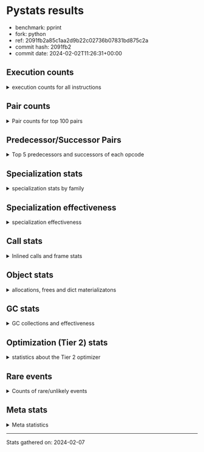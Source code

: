 
# Pystats results

- benchmark: pprint
- fork: python
- ref: 2091fb2a85c1aa2d9b22c02736b07831bd875c2a
- commit hash: 2091fb2
- commit date: 2024-02-02T11:26:31+00:00

## Execution counts

<details>
<summary> execution counts for all instructions </summary>

|Name | Count | Self | Cumulative | Miss ratio | 
|---|---:|---:|---:|---:|
| LOAD_FAST | 3,904,027,280 | 19.2% | 19.2% |  |
| STORE_FAST | 1,824,010,800 | 9.0% | 28.2% |  |
| LOAD_GLOBAL_BUILTIN | 1,680,009,460 | 8.3% | 36.4% |  |
| LOAD_CONST | 1,328,007,760 | 6.5% | 43.0% |  |
| POP_JUMP_IF_FALSE | 1,224,008,080 | 6.0% | 49.0% |  |
| TO_BOOL_BOOL | 1,056,004,800 | 5.2% | 54.2% |  |
| LOAD_FAST_LOAD_FAST | 1,008,008,880 | 5.0% | 59.1% |  |
| CALL_BUILTIN_FAST | 560,003,940 | 2.8% | 61.9% |  |
| RETURN_VALUE | 560,002,000 | 2.8% | 64.7% |  |
| POP_JUMP_IF_TRUE | 552,001,280 | 2.7% | 67.4% |  |
| RESUME_CHECK | 488,004,300 | 2.4% | 69.8% |  |
| CALL_BUILTIN_O | 448,002,040 | 2.2% | 72.0% |  |
| CALL_PY_EXACT_ARGS | 320,004,040 | 1.6% | 73.5% |  |
| LOAD_ATTR_METHOD_WITH_VALUES | 320,003,980 | 1.6% | 75.1% |  |
| LOAD_ATTR | 312,081,480 | 1.5% | 76.7% |  |
| BUILD_TUPLE | 288,000,880 | 1.4% | 78.1% |  |
| LOAD_GLOBAL_MODULE | 280,001,740 | 1.4% | 79.4% |  |
| POP_TOP | 272,002,320 | 1.3% | 80.8% |  |
| CONTAINS_OP | 256,002,320 | 1.3% | 82.0% |  |
| UNPACK_SEQUENCE_TUPLE | 240,000,660 | 1.2% | 83.2% |  |
| IS_OP | 216,000,880 | 1.1% | 84.3% |  |
| ENTER_EXECUTOR | 215,998,720 | 1.1% | 85.4% |  |
| PUSH_NULL | 208,001,760 | 1.0% | 86.4% |  |
| INTERPRETER_EXIT | 168,000,160 | 0.8% | 87.2% |  |
| CALL_TYPE_1 | 160,001,620 | 0.8% | 88.0% |  |
| LOAD_ATTR_INSTANCE_VALUE | 152,001,880 | 0.7% | 88.7% |  |
| FOR_ITER_LIST | 136,860,620 | 0.7% | 89.4% | 33.4% |
| LOAD_ATTR_METHOD_NO_DICT | 120,000,640 | 0.6% | 90.0% |  |
| EXTENDED_ARG | 120,000,160 | 0.6% | 90.6% |  |
| RETURN_CONST | 104,000,240 | 0.5% | 91.1% |  |
| CALL_METHOD_DESCRIPTOR_O | 104,000,180 | 0.5% | 91.6% |  |
| FOR_ITER_TUPLE | 96,863,760 | 0.5% | 92.1% | 47.2% |
| CALL | 96,027,540 | 0.5% | 92.6% |  |
| BINARY_OP | 96,025,120 | 0.5% | 93.0% |  |
| BINARY_OP_ADD_INT | 96,000,320 | 0.5% | 93.5% |  |
| DELETE_SUBSCR | 96,000,240 | 0.5% | 94.0% |  |
| GET_ITER | 96,000,160 | 0.5% | 94.5% |  |
| BUILD_LIST | 96,000,160 | 0.5% | 94.9% |  |
| STORE_SUBSCR_DICT | 96,000,140 | 0.5% | 95.4% |  |
| TO_BOOL_NONE | 96,000,080 | 0.5% | 95.9% |  |
| STORE_ATTR_SLOT | 95,999,960 | 0.5% | 96.3% |  |
| BINARY_SUBSCR_TUPLE_INT | 95,999,920 | 0.5% | 96.8% |  |
| COMPARE_OP_INT | 80,000,160 | 0.4% | 97.2% |  |
| TO_BOOL | 72,019,860 | 0.4% | 97.6% |  |
| CALL_LEN | 56,000,020 | 0.3% | 97.8% |  |
| COPY | 48,000,720 | 0.2% | 98.1% |  |
| FORMAT_SIMPLE | 48,000,640 | 0.2% | 98.3% |  |
| CONVERT_VALUE | 48,000,640 | 0.2% | 98.5% |  |
| JUMP_FORWARD | 48,000,240 | 0.2% | 98.8% |  |
| LOAD_ATTR_SLOT | 47,999,920 | 0.2% | 99.0% |  |
| STORE_FAST_STORE_FAST | 32,000,480 | 0.2% | 99.2% |  |
| NOP | 24,000,640 | 0.1% | 99.3% |  |
| CALL_METHOD_DESCRIPTOR_NOARGS | 24,000,560 | 0.1% | 99.4% |  |
| BUILD_STRING | 24,000,320 | 0.1% | 99.5% |  |
| UNPACK_SEQUENCE_TWO_TUPLE | 24,000,280 | 0.1% | 99.6% |  |
| TO_BOOL_LIST | 24,000,120 | 0.1% | 99.8% |  |
| CALL_KW | 24,000,000 | 0.1% | 99.9% |  |
| BINARY_OP_SUBTRACT_INT | 16,000,300 | 0.1% | 100.0% |  |
| LOAD_ATTR_METHOD_LAZY_DICT | 8,000,160 | 0.0% | 100.0% |  |
| LOAD_GLOBAL | 2,560 | 0.0% | 100.0% |  |
| JUMP_BACKWARD | 1,700 | 0.0% | 100.0% |  |
| UNPACK_SEQUENCE | 360 | 0.0% | 100.0% |  |
| RESUME | 340 | 0.0% | 100.0% |  |
| COMPARE_OP | 320 | 0.0% | 100.0% |  |
| LOAD_DEREF | 320 | 0.0% | 100.0% |  |
| LOAD_ATTR_MODULE | 240 | 0.0% | 100.0% |  |
| STORE_SUBSCR | 200 | 0.0% | 100.0% |  |
| BINARY_SUBSCR | 160 | 0.0% | 100.0% |  |
| CALL_FUNCTION_EX | 160 | 0.0% | 100.0% |  |
| COPY_FREE_VARS | 160 | 0.0% | 100.0% |  |
| FOR_ITER | 160 | 0.0% | 100.0% |  |
| BINARY_OP_SUBTRACT_FLOAT | 120 | 0.0% | 100.0% |  |
| POP_JUMP_IF_NONE | 80 | 0.0% | 100.0% |  |
| STORE_ATTR | 80 | 0.0% | 100.0% |  |
| CHECK_EXC_MATCH | 80 | 0.0% | 100.0% |  |
| POP_EXCEPT | 80 | 0.0% | 100.0% |  |
| PUSH_EXC_INFO | 80 | 0.0% | 100.0% |  |
| BUILD_MAP | 80 | 0.0% | 100.0% |  |
| JUMP_BACKWARD_NO_INTERRUPT | 80 | 0.0% | 100.0% |  |
| BINARY_OP_ADD_UNICODE | 60 | 0.0% | 100.0% |  |
| CALL_METHOD_DESCRIPTOR_FAST | 60 | 0.0% | 100.0% |  |
| LOAD_ATTR_NONDESCRIPTOR_WITH_VALUES | 60 | 0.0% | 100.0% |  |


</details>

## Pair counts

<details>
<summary> Pair counts for top 100 pairs </summary>

|Pair | Count | Self | Cumulative | 
|---|---:|---:|---:|
| LOAD_GLOBAL_BUILTIN LOAD_FAST | 1,040,006,800 | 5.1% | 5.1% |
| STORE_FAST LOAD_FAST | 928,005,520 | 4.6% | 9.7% |
| LOAD_FAST LOAD_GLOBAL_BUILTIN | 640,002,240 | 3.1% | 12.8% |
| POP_JUMP_IF_FALSE LOAD_GLOBAL_BUILTIN | 536,002,680 | 2.6% | 15.5% |
| TO_BOOL_BOOL POP_JUMP_IF_FALSE | 528,003,940 | 2.6% | 18.1% |
| STORE_FAST STORE_FAST | 464,001,440 | 2.3% | 20.3% |
| POP_JUMP_IF_FALSE LOAD_FAST | 448,003,200 | 2.2% | 22.5% |
| LOAD_FAST TO_BOOL_BOOL | 440,001,000 | 2.2% | 24.7% |
| TO_BOOL_BOOL POP_JUMP_IF_TRUE | 432,000,740 | 2.1% | 26.8% |
| CALL_BUILTIN_FAST TO_BOOL_BOOL | 424,001,680 | 2.1% | 28.9% |
| LOAD_GLOBAL_BUILTIN CALL_BUILTIN_FAST | 424,001,680 | 2.1% | 31.0% |
| LOAD_FAST CALL_BUILTIN_O | 424,001,520 | 2.1% | 33.1% |
| LOAD_FAST LOAD_CONST | 400,002,160 | 2.0% | 35.1% |
| CALL_PY_EXACT_ARGS RESUME_CHECK | 320,004,040 | 1.6% | 36.6% |
| LOAD_FAST LOAD_ATTR_METHOD_WITH_VALUES | 320,003,720 | 1.6% | 38.2% |
| LOAD_CONST LOAD_CONST | 304,002,480 | 1.5% | 39.7% |
| BUILD_TUPLE RETURN_VALUE | 288,000,880 | 1.4% | 41.1% |
| POP_TOP LOAD_FAST | 264,001,920 | 1.3% | 42.4% |
| LOAD_CONST STORE_FAST | 264,000,720 | 1.3% | 43.7% |
| CONTAINS_OP POP_JUMP_IF_FALSE | 256,002,320 | 1.3% | 45.0% |
| RETURN_VALUE RETURN_VALUE | 240,000,800 | 1.2% | 46.2% |
| RETURN_VALUE UNPACK_SEQUENCE_TUPLE | 240,000,520 | 1.2% | 47.3% |
| UNPACK_SEQUENCE_TUPLE STORE_FAST | 232,000,600 | 1.1% | 48.5% |
| LOAD_ATTR IS_OP | 216,000,880 | 1.1% | 49.5% |
| LOAD_GLOBAL_BUILTIN LOAD_ATTR | 216,000,720 | 1.1% | 50.6% |
| POP_JUMP_IF_TRUE LOAD_FAST | 216,000,560 | 1.1% | 51.7% |
| POP_JUMP_IF_TRUE ENTER_EXECUTOR | 215,998,620 | 1.1% | 52.7% |
| LOAD_ATTR_METHOD_WITH_VALUES LOAD_FAST_LOAD_FAST | 208,003,700 | 1.0% | 53.8% |
| LOAD_FAST_LOAD_FAST LOAD_FAST_LOAD_FAST | 208,002,400 | 1.0% | 54.8% |
| LOAD_FAST_LOAD_FAST CALL_PY_EXACT_ARGS | 208,002,400 | 1.0% | 55.8% |
| LOAD_FAST PUSH_NULL | 208,001,440 | 1.0% | 56.8% |
| PUSH_NULL LOAD_FAST | 208,001,040 | 1.0% | 57.8% |
| CALL_BUILTIN_O POP_TOP | 208,000,780 | 1.0% | 58.9% |
| STORE_FAST LOAD_GLOBAL_BUILTIN | 192,001,520 | 0.9% | 59.8% |
| IS_OP POP_JUMP_IF_FALSE | 168,000,720 | 0.8% | 60.6% |
| CACHE RESUME_CHECK | 168,000,000 | 0.8% | 61.5% |
| RESUME_CHECK LOAD_FAST | 160,002,140 | 0.8% | 62.3% |
| RESUME_CHECK LOAD_GLOBAL_BUILTIN | 160,002,040 | 0.8% | 63.0% |
| LOAD_FAST CALL_TYPE_1 | 160,001,560 | 0.8% | 63.8% |
| CALL_TYPE_1 STORE_FAST | 160,001,560 | 0.8% | 64.6% |
| LOAD_GLOBAL_MODULE CONTAINS_OP | 160,001,560 | 0.8% | 65.4% |
| LOAD_FAST LOAD_GLOBAL_MODULE | 160,001,520 | 0.8% | 66.2% |
| LOAD_FAST LOAD_ATTR_INSTANCE_VALUE | 152,001,640 | 0.7% | 66.9% |
| LOAD_ATTR_INSTANCE_VALUE TO_BOOL_BOOL | 144,001,000 | 0.7% | 67.6% |
| LOAD_CONST BUILD_TUPLE | 144,000,720 | 0.7% | 68.4% |
| CALL_BUILTIN_O LOAD_CONST | 144,000,640 | 0.7% | 69.1% |
| CALL_BUILTIN_FAST STORE_FAST | 136,002,060 | 0.7% | 69.7% |
| LOAD_CONST CALL_BUILTIN_FAST | 136,001,520 | 0.7% | 70.4% |
| EXTENDED_ARG POP_JUMP_IF_FALSE | 120,000,160 | 0.6% | 71.0% |
| LOAD_FAST_LOAD_FAST LOAD_FAST | 112,001,440 | 0.6% | 71.5% |
| LOAD_FAST CALL_PY_EXACT_ARGS | 112,001,280 | 0.6% | 72.1% |
| LOAD_FAST LOAD_FAST_LOAD_FAST | 112,000,320 | 0.6% | 72.6% |
| LOAD_ATTR_METHOD_WITH_VALUES LOAD_FAST | 112,000,280 | 0.6% | 73.2% |
| LOAD_FAST CALL_METHOD_DESCRIPTOR_O | 103,999,960 | 0.5% | 73.7% |
| LOAD_FAST LOAD_ATTR | 96,001,560 | 0.5% | 74.2% |
| LOAD_FAST_LOAD_FAST CONTAINS_OP | 96,000,720 | 0.5% | 74.6% |
| LOAD_CONST LOAD_FAST_LOAD_FAST | 96,000,640 | 0.5% | 75.1% |
| POP_JUMP_IF_FALSE LOAD_CONST | 96,000,640 | 0.5% | 75.6% |
| CALL_BUILTIN_O STORE_FAST | 96,000,620 | 0.5% | 76.1% |
| STORE_FAST LOAD_CONST | 96,000,320 | 0.5% | 76.5% |
| LOAD_ATTR STORE_FAST | 96,000,280 | 0.5% | 77.0% |
| LOAD_FAST_LOAD_FAST DELETE_SUBSCR | 96,000,240 | 0.5% | 77.5% |
| BINARY_OP LOAD_FAST_LOAD_FAST | 96,000,180 | 0.5% | 78.0% |
| BUILD_LIST STORE_FAST | 96,000,160 | 0.5% | 78.4% |
| LOAD_FAST GET_ITER | 96,000,160 | 0.5% | 78.9% |
| LOAD_FAST_LOAD_FAST BUILD_TUPLE | 96,000,160 | 0.5% | 79.4% |
| POP_JUMP_IF_FALSE LOAD_FAST_LOAD_FAST | 96,000,160 | 0.5% | 79.8% |
| STORE_FAST BUILD_LIST | 96,000,160 | 0.5% | 80.3% |
| BINARY_OP_ADD_INT STORE_FAST | 96,000,140 | 0.5% | 80.8% |
| LOAD_CONST BINARY_OP_ADD_INT | 96,000,120 | 0.5% | 81.3% |
| TO_BOOL_BOOL EXTENDED_ARG | 96,000,120 | 0.5% | 81.7% |
| CALL_METHOD_DESCRIPTOR_O BINARY_OP | 96,000,080 | 0.5% | 82.2% |
| LOAD_ATTR_METHOD_NO_DICT LOAD_FAST | 96,000,080 | 0.5% | 82.7% |
| STORE_SUBSCR_DICT LOAD_CONST | 96,000,080 | 0.5% | 83.1% |
| TO_BOOL_NONE POP_JUMP_IF_FALSE | 96,000,080 | 0.5% | 83.6% |
| LOAD_FAST_LOAD_FAST STORE_SUBSCR_DICT | 96,000,040 | 0.5% | 84.1% |
| LOAD_CONST LOAD_ATTR_METHOD_NO_DICT | 96,000,000 | 0.5% | 84.6% |
| LOAD_FAST TO_BOOL_NONE | 96,000,000 | 0.5% | 85.0% |
| RETURN_CONST INTERPRETER_EXIT | 96,000,000 | 0.5% | 85.5% |
| RESUME_CHECK LOAD_FAST_LOAD_FAST | 95,999,960 | 0.5% | 86.0% |
| STORE_ATTR_SLOT RETURN_CONST | 95,999,960 | 0.5% | 86.5% |
| LOAD_FAST_LOAD_FAST STORE_ATTR_SLOT | 95,999,920 | 0.5% | 86.9% |
| BINARY_SUBSCR_TUPLE_INT CALL | 95,999,920 | 0.5% | 87.4% |
| LOAD_GLOBAL_MODULE LOAD_FAST | 95,999,920 | 0.5% | 87.9% |
| LOAD_CONST BINARY_SUBSCR_TUPLE_INT | 95,999,840 | 0.5% | 88.3% |
| ENTER_EXECUTOR LOAD_GLOBAL_BUILTIN | 79,999,280 | 0.4% | 88.7% |
| ENTER_EXECUTOR FOR_ITER_LIST | 78,085,140 | 0.4% | 89.1% |
| LOAD_FAST TO_BOOL | 72,000,760 | 0.4% | 89.5% |
| TO_BOOL POP_JUMP_IF_TRUE | 72,000,260 | 0.4% | 89.8% |
| DELETE_SUBSCR LOAD_FAST | 72,000,160 | 0.4% | 90.2% |
| RETURN_VALUE INTERPRETER_EXIT | 72,000,160 | 0.4% | 90.5% |
| POP_JUMP_IF_TRUE LOAD_CONST | 72,000,160 | 0.4% | 90.9% |
| FOR_ITER_TUPLE STORE_FAST | 58,172,940 | 0.3% | 91.2% |
| FOR_ITER_LIST LOAD_FAST_LOAD_FAST | 58,171,180 | 0.3% | 91.5% |
| ENTER_EXECUTOR FOR_ITER_TUPLE | 57,914,220 | 0.3% | 91.7% |
| GET_ITER FOR_ITER_LIST | 57,913,000 | 0.3% | 92.0% |
| COMPARE_OP_INT POP_JUMP_IF_FALSE | 56,000,200 | 0.3% | 92.3% |
| LOAD_FAST CALL_LEN | 55,999,960 | 0.3% | 92.6% |
| FOR_ITER_LIST STORE_FAST | 53,827,340 | 0.3% | 92.8% |
| POP_JUMP_IF_FALSE POP_TOP | 48,000,720 | 0.2% | 93.1% |


</details>

## Predecessor/Successor Pairs

<details>
<summary> Top 5 predecessors and successors of each opcode </summary>

### CACHE

<details>
<summary> Successors and predecessors for CACHE </summary>

|Successors | Count | Percentage | 
|---|---:|---:|
| RESUME_CHECK | 168,000,000 | 100.0% |
| RESUME | 160 | 0.0% |


</details>

### BINARY_SUBSCR

<details>
<summary> Successors and predecessors for BINARY_SUBSCR </summary>

|Predecessors | Count | Percentage | 
|---|---:|---:|
| LOAD_CONST | 160 | 100.0% |

|Successors | Count | Percentage | 
|---|---:|---:|
| CALL | 80 | 50.0% |
| BINARY_SUBSCR_TUPLE_INT | 80 | 50.0% |


</details>

### DELETE_SUBSCR

<details>
<summary> Successors and predecessors for DELETE_SUBSCR </summary>

|Predecessors | Count | Percentage | 
|---|---:|---:|
| LOAD_FAST_LOAD_FAST | 96,000,240 | 100.0% |

|Successors | Count | Percentage | 
|---|---:|---:|
| LOAD_FAST | 72,000,160 | 75.0% |
| LOAD_CONST | 24,000,000 | 25.0% |
| RETURN_CONST | 80 | 0.0% |


</details>

### FORMAT_SIMPLE

<details>
<summary> Successors and predecessors for FORMAT_SIMPLE </summary>

|Predecessors | Count | Percentage | 
|---|---:|---:|
| CONVERT_VALUE | 48,000,640 | 100.0% |

|Successors | Count | Percentage | 
|---|---:|---:|
| BUILD_STRING | 24,000,320 | 50.0% |
| LOAD_CONST | 24,000,320 | 50.0% |


</details>

### GET_ITER

<details>
<summary> Successors and predecessors for GET_ITER </summary>

|Predecessors | Count | Percentage | 
|---|---:|---:|
| LOAD_FAST | 96,000,160 | 100.0% |

|Successors | Count | Percentage | 
|---|---:|---:|
| FOR_ITER_LIST | 57,913,000 | 60.3% |
| FOR_ITER_TUPLE | 38,087,040 | 39.7% |
| FOR_ITER | 120 | 0.0% |


</details>

### INTERPRETER_EXIT

<details>
<summary> Successors and predecessors for INTERPRETER_EXIT </summary>

|Predecessors | Count | Percentage | 
|---|---:|---:|
| RETURN_CONST | 96,000,000 | 57.1% |
| RETURN_VALUE | 72,000,160 | 42.9% |


</details>

### NOP

<details>
<summary> Successors and predecessors for NOP </summary>

|Predecessors | Count | Percentage | 
|---|---:|---:|
| RESUME_CHECK | 23,999,960 | 100.0% |
| STORE_FAST | 480 | 0.0% |
| POP_TOP | 160 | 0.0% |
| RESUME | 40 | 0.0% |

|Successors | Count | Percentage | 
|---|---:|---:|
| LOAD_FAST | 24,000,000 | 100.0% |
| LOAD_GLOBAL_BUILTIN | 400 | 0.0% |
| LOAD_DEREF | 160 | 0.0% |
| LOAD_GLOBAL | 80 | 0.0% |


</details>

### POP_TOP

<details>
<summary> Successors and predecessors for POP_TOP </summary>

|Predecessors | Count | Percentage | 
|---|---:|---:|
| CALL_BUILTIN_O | 208,000,780 | 76.5% |
| POP_JUMP_IF_FALSE | 48,000,720 | 17.6% |
| RETURN_CONST | 8,000,240 | 2.9% |
| CALL_METHOD_DESCRIPTOR_O | 8,000,100 | 2.9% |
| CALL | 480 | 0.0% |

|Successors | Count | Percentage | 
|---|---:|---:|
| LOAD_FAST | 264,001,920 | 97.1% |
| RETURN_CONST | 8,000,080 | 2.9% |
| NOP | 160 | 0.0% |
| LOAD_CONST | 80 | 0.0% |
| LOAD_FAST_LOAD_FAST | 80 | 0.0% |


</details>

### PUSH_NULL

<details>
<summary> Successors and predecessors for PUSH_NULL </summary>

|Predecessors | Count | Percentage | 
|---|---:|---:|
| LOAD_FAST | 208,001,440 | 100.0% |
| LOAD_DEREF | 160 | 0.0% |
| LOAD_ATTR_MODULE | 120 | 0.0% |
| LOAD_ATTR | 40 | 0.0% |

|Successors | Count | Percentage | 
|---|---:|---:|
| LOAD_FAST | 208,001,040 | 100.0% |
| CALL | 640 | 0.0% |
| LOAD_FAST_LOAD_FAST | 80 | 0.0% |


</details>

### RETURN_VALUE

<details>
<summary> Successors and predecessors for RETURN_VALUE </summary>

|Predecessors | Count | Percentage | 
|---|---:|---:|
| BUILD_TUPLE | 288,000,880 | 51.4% |
| RETURN_VALUE | 240,000,800 | 42.9% |
| COMPARE_OP_INT | 23,999,960 | 4.3% |
| LOAD_FAST | 8,000,240 | 1.4% |
| CALL_METHOD_DESCRIPTOR_NOARGS | 60 | 0.0% |

|Successors | Count | Percentage | 
|---|---:|---:|
| RETURN_VALUE | 240,000,800 | 42.9% |
| UNPACK_SEQUENCE_TUPLE | 240,000,520 | 42.9% |
| INTERPRETER_EXIT | 72,000,160 | 12.9% |
| STORE_FAST | 8,000,080 | 1.4% |
| UNPACK_SEQUENCE | 280 | 0.0% |


</details>

### STORE_SUBSCR

<details>
<summary> Successors and predecessors for STORE_SUBSCR </summary>

|Predecessors | Count | Percentage | 
|---|---:|---:|
| LOAD_FAST_LOAD_FAST | 200 | 100.0% |

|Successors | Count | Percentage | 
|---|---:|---:|
| STORE_SUBSCR_DICT | 100 | 50.0% |
| LOAD_CONST | 80 | 40.0% |
| LOAD_FAST | 20 | 10.0% |


</details>

### TO_BOOL

<details>
<summary> Successors and predecessors for TO_BOOL </summary>

|Predecessors | Count | Percentage | 
|---|---:|---:|
| LOAD_FAST | 72,000,760 | 100.0% |
| TO_BOOL | 18,340 | 0.0% |
| CALL | 200 | 0.0% |
| CALL_BUILTIN_FAST | 200 | 0.0% |
| COPY | 160 | 0.0% |

|Successors | Count | Percentage | 
|---|---:|---:|
| POP_JUMP_IF_TRUE | 72,000,260 | 100.0% |
| TO_BOOL | 18,340 | 0.0% |
| TO_BOOL_BOOL | 640 | 0.0% |
| POP_JUMP_IF_FALSE | 460 | 0.0% |
| TO_BOOL_NONE | 80 | 0.0% |


</details>

### BINARY_OP

<details>
<summary> Successors and predecessors for BINARY_OP </summary>

|Predecessors | Count | Percentage | 
|---|---:|---:|
| CALL_METHOD_DESCRIPTOR_O | 96,000,080 | 100.0% |
| BINARY_OP | 24,280 | 0.0% |
| LOAD_CONST | 280 | 0.0% |
| LOAD_FAST | 280 | 0.0% |
| CALL | 80 | 0.0% |

|Successors | Count | Percentage | 
|---|---:|---:|
| LOAD_FAST_LOAD_FAST | 96,000,180 | 100.0% |
| BINARY_OP | 24,280 | 0.0% |
| STORE_FAST | 220 | 0.0% |
| BINARY_OP_ADD_INT | 160 | 0.0% |
| BINARY_OP_SUBTRACT_INT | 100 | 0.0% |


</details>

### BUILD_LIST

<details>
<summary> Successors and predecessors for BUILD_LIST </summary>

|Predecessors | Count | Percentage | 
|---|---:|---:|
| STORE_FAST | 96,000,160 | 100.0% |

|Successors | Count | Percentage | 
|---|---:|---:|
| STORE_FAST | 96,000,160 | 100.0% |


</details>

### BUILD_STRING

<details>
<summary> Successors and predecessors for BUILD_STRING </summary>

|Predecessors | Count | Percentage | 
|---|---:|---:|
| FORMAT_SIMPLE | 24,000,320 | 100.0% |

|Successors | Count | Percentage | 
|---|---:|---:|
| CALL_BUILTIN_O | 24,000,240 | 100.0% |
| CALL | 80 | 0.0% |


</details>

### BUILD_TUPLE

<details>
<summary> Successors and predecessors for BUILD_TUPLE </summary>

|Predecessors | Count | Percentage | 
|---|---:|---:|
| LOAD_CONST | 144,000,720 | 50.0% |
| LOAD_FAST_LOAD_FAST | 96,000,160 | 33.3% |
| CALL | 48,000,000 | 16.7% |

|Successors | Count | Percentage | 
|---|---:|---:|
| RETURN_VALUE | 288,000,880 | 100.0% |


</details>

### CALL

<details>
<summary> Successors and predecessors for CALL </summary>

|Predecessors | Count | Percentage | 
|---|---:|---:|
| BINARY_SUBSCR_TUPLE_INT | 95,999,920 | 100.0% |
| CALL | 24,380 | 0.0% |
| LOAD_FAST | 1,200 | 0.0% |
| PUSH_NULL | 640 | 0.0% |
| LOAD_FAST_LOAD_FAST | 320 | 0.0% |

|Successors | Count | Percentage | 
|---|---:|---:|
| BUILD_TUPLE | 48,000,000 | 50.0% |
| LOAD_GLOBAL_MODULE | 47,999,920 | 50.0% |
| CALL | 24,380 | 0.0% |
| STORE_FAST | 500 | 0.0% |
| POP_TOP | 480 | 0.0% |


</details>

### CALL_FUNCTION_EX

<details>
<summary> Successors and predecessors for CALL_FUNCTION_EX </summary>

|Predecessors | Count | Percentage | 
|---|---:|---:|
| LOAD_FAST | 160 | 100.0% |

|Successors | Count | Percentage | 
|---|---:|---:|
| COPY_FREE_VARS | 160 | 100.0% |


</details>

### CALL_KW

<details>
<summary> Successors and predecessors for CALL_KW </summary>

|Predecessors | Count | Percentage | 
|---|---:|---:|
| LOAD_CONST | 24,000,000 | 100.0% |

|Successors | Count | Percentage | 
|---|---:|---:|
| STORE_FAST | 24,000,000 | 100.0% |


</details>

### COMPARE_OP

<details>
<summary> Successors and predecessors for COMPARE_OP </summary>

|Predecessors | Count | Percentage | 
|---|---:|---:|
| LOAD_CONST | 200 | 62.5% |
| LOAD_ATTR | 40 | 12.5% |
| LOAD_FAST | 40 | 12.5% |
| LOAD_ATTR_SLOT | 40 | 12.5% |

|Successors | Count | Percentage | 
|---|---:|---:|
| COMPARE_OP_INT | 160 | 50.0% |
| POP_JUMP_IF_FALSE | 120 | 37.5% |
| RETURN_VALUE | 40 | 12.5% |


</details>

### CONTAINS_OP

<details>
<summary> Successors and predecessors for CONTAINS_OP </summary>

|Predecessors | Count | Percentage | 
|---|---:|---:|
| LOAD_GLOBAL_MODULE | 160,001,560 | 62.5% |
| LOAD_FAST_LOAD_FAST | 96,000,720 | 37.5% |
| LOAD_GLOBAL | 40 | 0.0% |

|Successors | Count | Percentage | 
|---|---:|---:|
| POP_JUMP_IF_FALSE | 256,002,320 | 100.0% |


</details>

### CONVERT_VALUE

<details>
<summary> Successors and predecessors for CONVERT_VALUE </summary>

|Predecessors | Count | Percentage | 
|---|---:|---:|
| LOAD_FAST | 48,000,640 | 100.0% |

|Successors | Count | Percentage | 
|---|---:|---:|
| FORMAT_SIMPLE | 48,000,640 | 100.0% |


</details>

### COPY

<details>
<summary> Successors and predecessors for COPY </summary>

|Predecessors | Count | Percentage | 
|---|---:|---:|
| LOAD_FAST | 48,000,640 | 100.0% |
| BINARY_OP_ADD_INT | 60 | 0.0% |
| BINARY_OP | 20 | 0.0% |

|Successors | Count | Percentage | 
|---|---:|---:|
| TO_BOOL_BOOL | 48,000,480 | 100.0% |
| TO_BOOL | 160 | 0.0% |
| STORE_FAST_STORE_FAST | 80 | 0.0% |


</details>

### COPY_FREE_VARS

<details>
<summary> Successors and predecessors for COPY_FREE_VARS </summary>

|Predecessors | Count | Percentage | 
|---|---:|---:|
| CALL_FUNCTION_EX | 160 | 100.0% |

|Successors | Count | Percentage | 
|---|---:|---:|
| RESUME_CHECK | 120 | 75.0% |
| RESUME | 40 | 25.0% |


</details>

### ENTER_EXECUTOR

<details>
<summary> Successors and predecessors for ENTER_EXECUTOR </summary>

|Predecessors | Count | Percentage | 
|---|---:|---:|
| POP_JUMP_IF_TRUE | 215,998,620 | 100.0% |
| JUMP_BACKWARD | 100 | 0.0% |

|Successors | Count | Percentage | 
|---|---:|---:|
| LOAD_GLOBAL_BUILTIN | 79,999,280 | 37.0% |
| FOR_ITER_LIST | 78,085,140 | 36.2% |
| FOR_ITER_TUPLE | 57,914,220 | 26.8% |
| PUSH_EXC_INFO | 80 | 0.0% |


</details>

### EXTENDED_ARG

<details>
<summary> Successors and predecessors for EXTENDED_ARG </summary>

|Predecessors | Count | Percentage | 
|---|---:|---:|
| TO_BOOL_BOOL | 96,000,120 | 80.0% |
| IS_OP | 24,000,000 | 20.0% |
| TO_BOOL | 40 | 0.0% |

|Successors | Count | Percentage | 
|---|---:|---:|
| POP_JUMP_IF_FALSE | 120,000,160 | 100.0% |


</details>

### FOR_ITER

<details>
<summary> Successors and predecessors for FOR_ITER </summary>

|Predecessors | Count | Percentage | 
|---|---:|---:|
| GET_ITER | 120 | 75.0% |
| JUMP_BACKWARD | 40 | 25.0% |

|Successors | Count | Percentage | 
|---|---:|---:|
| STORE_FAST | 40 | 25.0% |
| UNPACK_SEQUENCE | 40 | 25.0% |
| FOR_ITER_LIST | 40 | 25.0% |
| FOR_ITER_TUPLE | 40 | 25.0% |


</details>

### IS_OP

<details>
<summary> Successors and predecessors for IS_OP </summary>

|Predecessors | Count | Percentage | 
|---|---:|---:|
| LOAD_ATTR | 216,000,880 | 100.0% |

|Successors | Count | Percentage | 
|---|---:|---:|
| POP_JUMP_IF_FALSE | 168,000,720 | 77.8% |
| POP_JUMP_IF_TRUE | 24,000,160 | 11.1% |
| EXTENDED_ARG | 24,000,000 | 11.1% |


</details>

### JUMP_BACKWARD

<details>
<summary> Successors and predecessors for JUMP_BACKWARD </summary>

|Predecessors | Count | Percentage | 
|---|---:|---:|
| POP_JUMP_IF_TRUE | 1,700 | 100.0% |

|Successors | Count | Percentage | 
|---|---:|---:|
| FOR_ITER_TUPLE | 640 | 37.6% |
| FOR_ITER_LIST | 600 | 35.3% |
| LOAD_FAST | 320 | 18.8% |
| ENTER_EXECUTOR | 100 | 5.9% |
| FOR_ITER | 40 | 2.4% |


</details>

### JUMP_FORWARD

<details>
<summary> Successors and predecessors for JUMP_FORWARD </summary>

|Predecessors | Count | Percentage | 
|---|---:|---:|
| STORE_FAST | 48,000,160 | 100.0% |
| LOAD_FAST | 80 | 0.0% |

|Successors | Count | Percentage | 
|---|---:|---:|
| LOAD_GLOBAL_BUILTIN | 24,000,120 | 50.0% |
| LOAD_FAST | 24,000,000 | 50.0% |
| LOAD_FAST_LOAD_FAST | 80 | 0.0% |
| LOAD_GLOBAL | 40 | 0.0% |


</details>

### LOAD_ATTR

<details>
<summary> Successors and predecessors for LOAD_ATTR </summary>

|Predecessors | Count | Percentage | 
|---|---:|---:|
| LOAD_GLOBAL_BUILTIN | 216,000,720 | 69.2% |
| LOAD_FAST | 96,001,560 | 30.8% |
| LOAD_ATTR | 78,540 | 0.0% |
| LOAD_GLOBAL | 240 | 0.0% |
| LOAD_CONST | 160 | 0.0% |

|Successors | Count | Percentage | 
|---|---:|---:|
| IS_OP | 216,000,880 | 69.2% |
| STORE_FAST | 96,000,280 | 30.8% |
| LOAD_ATTR | 78,540 | 0.0% |
| LOAD_ATTR_METHOD_WITH_VALUES | 260 | 0.0% |
| LOAD_FAST | 240 | 0.0% |


</details>

### LOAD_CONST

<details>
<summary> Successors and predecessors for LOAD_CONST </summary>

|Predecessors | Count | Percentage | 
|---|---:|---:|
| LOAD_FAST | 400,002,160 | 30.1% |
| LOAD_CONST | 304,002,480 | 22.9% |
| CALL_BUILTIN_O | 144,000,640 | 10.8% |
| POP_JUMP_IF_FALSE | 96,000,640 | 7.2% |
| STORE_FAST | 96,000,320 | 7.2% |

|Successors | Count | Percentage | 
|---|---:|---:|
| LOAD_CONST | 304,002,480 | 22.9% |
| STORE_FAST | 264,000,720 | 19.9% |
| BUILD_TUPLE | 144,000,720 | 10.8% |
| CALL_BUILTIN_FAST | 136,001,520 | 10.2% |
| LOAD_FAST_LOAD_FAST | 96,000,640 | 7.2% |


</details>

### LOAD_DEREF

<details>
<summary> Successors and predecessors for LOAD_DEREF </summary>

|Predecessors | Count | Percentage | 
|---|---:|---:|
| NOP | 160 | 50.0% |
| STORE_FAST | 160 | 50.0% |

|Successors | Count | Percentage | 
|---|---:|---:|
| PUSH_NULL | 160 | 50.0% |
| STORE_FAST | 160 | 50.0% |


</details>

### LOAD_FAST

<details>
<summary> Successors and predecessors for LOAD_FAST </summary>

|Predecessors | Count | Percentage | 
|---|---:|---:|
| LOAD_GLOBAL_BUILTIN | 1,040,006,800 | 26.6% |
| STORE_FAST | 928,005,520 | 23.8% |
| POP_JUMP_IF_FALSE | 448,003,200 | 11.5% |
| POP_TOP | 264,001,920 | 6.8% |
| POP_JUMP_IF_TRUE | 216,000,560 | 5.5% |

|Successors | Count | Percentage | 
|---|---:|---:|
| LOAD_GLOBAL_BUILTIN | 640,002,240 | 16.4% |
| TO_BOOL_BOOL | 440,001,000 | 11.3% |
| CALL_BUILTIN_O | 424,001,520 | 10.9% |
| LOAD_CONST | 400,002,160 | 10.2% |
| LOAD_ATTR_METHOD_WITH_VALUES | 320,003,720 | 8.2% |


</details>

### LOAD_FAST_LOAD_FAST

<details>
<summary> Successors and predecessors for LOAD_FAST_LOAD_FAST </summary>

|Predecessors | Count | Percentage | 
|---|---:|---:|
| LOAD_ATTR_METHOD_WITH_VALUES | 208,003,700 | 20.6% |
| LOAD_FAST_LOAD_FAST | 208,002,400 | 20.6% |
| LOAD_FAST | 112,000,320 | 11.1% |
| LOAD_CONST | 96,000,640 | 9.5% |
| BINARY_OP | 96,000,180 | 9.5% |

|Successors | Count | Percentage | 
|---|---:|---:|
| LOAD_FAST_LOAD_FAST | 208,002,400 | 20.6% |
| CALL_PY_EXACT_ARGS | 208,002,400 | 20.6% |
| LOAD_FAST | 112,001,440 | 11.1% |
| CONTAINS_OP | 96,000,720 | 9.5% |
| DELETE_SUBSCR | 96,000,240 | 9.5% |


</details>

### LOAD_GLOBAL

<details>
<summary> Successors and predecessors for LOAD_GLOBAL </summary>

|Predecessors | Count | Percentage | 
|---|---:|---:|
| LOAD_FAST | 800 | 31.2% |
| POP_JUMP_IF_FALSE | 680 | 26.6% |
| STORE_FAST | 160 | 6.2% |
| RESUME | 160 | 6.2% |
| RESUME_CHECK | 160 | 6.2% |

|Successors | Count | Percentage | 
|---|---:|---:|
| LOAD_GLOBAL_BUILTIN | 1,020 | 39.8% |
| LOAD_FAST | 720 | 28.1% |
| LOAD_GLOBAL_MODULE | 260 | 10.2% |
| LOAD_ATTR | 240 | 9.4% |
| CALL | 220 | 8.6% |


</details>

### POP_JUMP_IF_FALSE

<details>
<summary> Successors and predecessors for POP_JUMP_IF_FALSE </summary>

|Predecessors | Count | Percentage | 
|---|---:|---:|
| TO_BOOL_BOOL | 528,003,940 | 43.1% |
| CONTAINS_OP | 256,002,320 | 20.9% |
| IS_OP | 168,000,720 | 13.7% |
| EXTENDED_ARG | 120,000,160 | 9.8% |
| TO_BOOL_NONE | 96,000,080 | 7.8% |

|Successors | Count | Percentage | 
|---|---:|---:|
| LOAD_GLOBAL_BUILTIN | 536,002,680 | 43.8% |
| LOAD_FAST | 448,003,200 | 36.6% |
| LOAD_CONST | 96,000,640 | 7.8% |
| LOAD_FAST_LOAD_FAST | 96,000,160 | 7.8% |
| POP_TOP | 48,000,720 | 3.9% |


</details>

### POP_JUMP_IF_NONE

<details>
<summary> Successors and predecessors for POP_JUMP_IF_NONE </summary>

|Predecessors | Count | Percentage | 
|---|---:|---:|
| LOAD_FAST | 80 | 100.0% |

|Successors | Count | Percentage | 
|---|---:|---:|
| LOAD_CONST | 80 | 100.0% |


</details>

### POP_JUMP_IF_TRUE

<details>
<summary> Successors and predecessors for POP_JUMP_IF_TRUE </summary>

|Predecessors | Count | Percentage | 
|---|---:|---:|
| TO_BOOL_BOOL | 432,000,740 | 78.3% |
| TO_BOOL | 72,000,260 | 13.0% |
| IS_OP | 24,000,160 | 4.3% |
| TO_BOOL_LIST | 24,000,120 | 4.3% |

|Successors | Count | Percentage | 
|---|---:|---:|
| LOAD_FAST | 216,000,560 | 39.1% |
| ENTER_EXECUTOR | 215,998,620 | 39.1% |
| LOAD_CONST | 72,000,160 | 13.0% |
| LOAD_GLOBAL_BUILTIN | 48,000,040 | 8.7% |
| JUMP_BACKWARD | 1,700 | 0.0% |


</details>

### RETURN_CONST

<details>
<summary> Successors and predecessors for RETURN_CONST </summary>

|Predecessors | Count | Percentage | 
|---|---:|---:|
| STORE_ATTR_SLOT | 95,999,960 | 92.3% |
| POP_TOP | 8,000,080 | 7.7% |
| DELETE_SUBSCR | 80 | 0.0% |
| POP_JUMP_IF_TRUE | 80 | 0.0% |
| STORE_ATTR | 40 | 0.0% |

|Successors | Count | Percentage | 
|---|---:|---:|
| INTERPRETER_EXIT | 96,000,000 | 92.3% |
| POP_TOP | 8,000,240 | 7.7% |


</details>

### STORE_ATTR

<details>
<summary> Successors and predecessors for STORE_ATTR </summary>

|Predecessors | Count | Percentage | 
|---|---:|---:|
| LOAD_FAST_LOAD_FAST | 80 | 100.0% |

|Successors | Count | Percentage | 
|---|---:|---:|
| RETURN_CONST | 40 | 50.0% |
| STORE_ATTR_SLOT | 40 | 50.0% |


</details>

### STORE_FAST

<details>
<summary> Successors and predecessors for STORE_FAST </summary>

|Predecessors | Count | Percentage | 
|---|---:|---:|
| STORE_FAST | 464,001,440 | 25.4% |
| LOAD_CONST | 264,000,720 | 14.5% |
| UNPACK_SEQUENCE_TUPLE | 232,000,600 | 12.7% |
| CALL_TYPE_1 | 160,001,560 | 8.8% |
| CALL_BUILTIN_FAST | 136,002,060 | 7.5% |

|Successors | Count | Percentage | 
|---|---:|---:|
| LOAD_FAST | 928,005,520 | 50.9% |
| STORE_FAST | 464,001,440 | 25.4% |
| LOAD_GLOBAL_BUILTIN | 192,001,520 | 10.5% |
| LOAD_CONST | 96,000,320 | 5.3% |
| BUILD_LIST | 96,000,160 | 5.3% |


</details>

### STORE_FAST_STORE_FAST

<details>
<summary> Successors and predecessors for STORE_FAST_STORE_FAST </summary>

|Predecessors | Count | Percentage | 
|---|---:|---:|
| UNPACK_SEQUENCE_TWO_TUPLE | 24,000,280 | 75.0% |
| UNPACK_SEQUENCE_TUPLE | 8,000,060 | 25.0% |
| COPY | 80 | 0.0% |
| UNPACK_SEQUENCE | 60 | 0.0% |

|Successors | Count | Percentage | 
|---|---:|---:|
| LOAD_FAST | 24,000,320 | 75.0% |
| STORE_FAST | 8,000,080 | 25.0% |
| LOAD_GLOBAL | 40 | 0.0% |
| LOAD_GLOBAL_BUILTIN | 40 | 0.0% |


</details>

### UNPACK_SEQUENCE

<details>
<summary> Successors and predecessors for UNPACK_SEQUENCE </summary>

|Predecessors | Count | Percentage | 
|---|---:|---:|
| RETURN_VALUE | 280 | 77.8% |
| FOR_ITER | 40 | 11.1% |
| FOR_ITER_LIST | 40 | 11.1% |

|Successors | Count | Percentage | 
|---|---:|---:|
| UNPACK_SEQUENCE_TUPLE | 140 | 38.9% |
| STORE_FAST | 120 | 33.3% |
| STORE_FAST_STORE_FAST | 60 | 16.7% |
| UNPACK_SEQUENCE_TWO_TUPLE | 40 | 11.1% |


</details>

### RESUME

<details>
<summary> Successors and predecessors for RESUME </summary>

|Predecessors | Count | Percentage | 
|---|---:|---:|
| CACHE | 160 | 47.1% |
| CALL | 140 | 41.2% |
| COPY_FREE_VARS | 40 | 11.8% |

|Successors | Count | Percentage | 
|---|---:|---:|
| LOAD_GLOBAL | 160 | 47.1% |
| LOAD_FAST | 100 | 29.4% |
| NOP | 40 | 11.8% |
| LOAD_FAST_LOAD_FAST | 40 | 11.8% |


</details>

### BINARY_OP_ADD_INT

<details>
<summary> Successors and predecessors for BINARY_OP_ADD_INT </summary>

|Predecessors | Count | Percentage | 
|---|---:|---:|
| LOAD_CONST | 96,000,120 | 100.0% |
| BINARY_OP | 160 | 0.0% |
| LOAD_ATTR_INSTANCE_VALUE | 40 | 0.0% |

|Successors | Count | Percentage | 
|---|---:|---:|
| STORE_FAST | 96,000,140 | 100.0% |
| COPY | 60 | 0.0% |
| LOAD_FAST_LOAD_FAST | 60 | 0.0% |
| CALL_PY_EXACT_ARGS | 40 | 0.0% |
| CALL | 20 | 0.0% |


</details>

### BINARY_OP_SUBTRACT_FLOAT

<details>
<summary> Successors and predecessors for BINARY_OP_SUBTRACT_FLOAT </summary>

|Predecessors | Count | Percentage | 
|---|---:|---:|
| LOAD_FAST | 80 | 66.7% |
| BINARY_OP | 40 | 33.3% |

|Successors | Count | Percentage | 
|---|---:|---:|
| STORE_FAST | 120 | 100.0% |


</details>

### BINARY_SUBSCR_TUPLE_INT

<details>
<summary> Successors and predecessors for BINARY_SUBSCR_TUPLE_INT </summary>

|Predecessors | Count | Percentage | 
|---|---:|---:|
| LOAD_CONST | 95,999,840 | 100.0% |
| BINARY_SUBSCR | 80 | 0.0% |

|Successors | Count | Percentage | 
|---|---:|---:|
| CALL | 95,999,920 | 100.0% |


</details>

### CALL_BUILTIN_FAST

<details>
<summary> Successors and predecessors for CALL_BUILTIN_FAST </summary>

|Predecessors | Count | Percentage | 
|---|---:|---:|
| LOAD_GLOBAL_BUILTIN | 424,001,680 | 75.7% |
| LOAD_CONST | 136,001,520 | 24.3% |
| LOAD_FAST | 440 | 0.0% |
| CALL | 300 | 0.0% |

|Successors | Count | Percentage | 
|---|---:|---:|
| TO_BOOL_BOOL | 424,001,680 | 75.7% |
| STORE_FAST | 136,002,060 | 24.3% |
| TO_BOOL | 200 | 0.0% |


</details>

### CALL_BUILTIN_O

<details>
<summary> Successors and predecessors for CALL_BUILTIN_O </summary>

|Predecessors | Count | Percentage | 
|---|---:|---:|
| LOAD_FAST | 424,001,520 | 94.6% |
| BUILD_STRING | 24,000,240 | 5.4% |
| CALL | 280 | 0.0% |

|Successors | Count | Percentage | 
|---|---:|---:|
| POP_TOP | 208,000,780 | 46.4% |
| LOAD_CONST | 144,000,640 | 32.1% |
| STORE_FAST | 96,000,620 | 21.4% |


</details>

### CALL_LEN

<details>
<summary> Successors and predecessors for CALL_LEN </summary>

|Predecessors | Count | Percentage | 
|---|---:|---:|
| LOAD_FAST | 55,999,960 | 100.0% |
| CALL | 60 | 0.0% |

|Successors | Count | Percentage | 
|---|---:|---:|
| LOAD_CONST | 47,999,960 | 85.7% |
| LOAD_FAST | 8,000,060 | 14.3% |


</details>

### CALL_METHOD_DESCRIPTOR_NOARGS

<details>
<summary> Successors and predecessors for CALL_METHOD_DESCRIPTOR_NOARGS </summary>

|Predecessors | Count | Percentage | 
|---|---:|---:|
| LOAD_ATTR_METHOD_NO_DICT | 24,000,440 | 100.0% |
| CALL | 80 | 0.0% |
| LOAD_ATTR_METHOD_LAZY_DICT | 40 | 0.0% |

|Successors | Count | Percentage | 
|---|---:|---:|
| LOAD_GLOBAL_MODULE | 23,999,920 | 100.0% |
| LOAD_FAST | 540 | 0.0% |
| RETURN_VALUE | 60 | 0.0% |
| LOAD_GLOBAL | 40 | 0.0% |


</details>

### CALL_METHOD_DESCRIPTOR_O

<details>
<summary> Successors and predecessors for CALL_METHOD_DESCRIPTOR_O </summary>

|Predecessors | Count | Percentage | 
|---|---:|---:|
| LOAD_FAST | 103,999,960 | 100.0% |
| CALL | 140 | 0.0% |
| LOAD_CONST | 80 | 0.0% |

|Successors | Count | Percentage | 
|---|---:|---:|
| BINARY_OP | 96,000,080 | 92.3% |
| POP_TOP | 8,000,100 | 7.7% |


</details>

### CALL_PY_EXACT_ARGS

<details>
<summary> Successors and predecessors for CALL_PY_EXACT_ARGS </summary>

|Predecessors | Count | Percentage | 
|---|---:|---:|
| LOAD_FAST_LOAD_FAST | 208,002,400 | 65.0% |
| LOAD_FAST | 112,001,280 | 35.0% |
| CALL | 280 | 0.0% |
| LOAD_CONST | 40 | 0.0% |
| BINARY_OP_ADD_INT | 40 | 0.0% |

|Successors | Count | Percentage | 
|---|---:|---:|
| RESUME_CHECK | 320,004,040 | 100.0% |


</details>

### CALL_TYPE_1

<details>
<summary> Successors and predecessors for CALL_TYPE_1 </summary>

|Predecessors | Count | Percentage | 
|---|---:|---:|
| LOAD_FAST | 160,001,560 | 100.0% |
| CALL | 60 | 0.0% |

|Successors | Count | Percentage | 
|---|---:|---:|
| STORE_FAST | 160,001,560 | 100.0% |
| LOAD_ATTR | 60 | 0.0% |


</details>

### COMPARE_OP_INT

<details>
<summary> Successors and predecessors for COMPARE_OP_INT </summary>

|Predecessors | Count | Percentage | 
|---|---:|---:|
| LOAD_CONST | 48,000,040 | 60.0% |
| LOAD_ATTR_SLOT | 23,999,920 | 30.0% |
| LOAD_FAST | 8,000,040 | 10.0% |
| COMPARE_OP | 160 | 0.0% |

|Successors | Count | Percentage | 
|---|---:|---:|
| POP_JUMP_IF_FALSE | 56,000,200 | 70.0% |
| RETURN_VALUE | 23,999,960 | 30.0% |


</details>

### FOR_ITER_LIST

<details>
<summary> Successors and predecessors for FOR_ITER_LIST </summary>

|Predecessors | Count | Percentage | 
|---|---:|---:|
| ENTER_EXECUTOR | 78,085,140 | 57.1% |
| GET_ITER | 57,913,000 | 42.3% |
| FOR_ITER_TUPLE | 861,840 | 0.6% |
| JUMP_BACKWARD | 600 | 0.0% |
| FOR_ITER | 40 | 0.0% |

|Successors | Count | Percentage | 
|---|---:|---:|
| LOAD_FAST_LOAD_FAST | 58,171,180 | 42.5% |
| STORE_FAST | 53,827,340 | 39.3% |
| UNPACK_SEQUENCE_TWO_TUPLE | 24,000,240 | 17.5% |
| FOR_ITER_TUPLE | 861,820 | 0.6% |
| UNPACK_SEQUENCE | 40 | 0.0% |


</details>

### FOR_ITER_TUPLE

<details>
<summary> Successors and predecessors for FOR_ITER_TUPLE </summary>

|Predecessors | Count | Percentage | 
|---|---:|---:|
| ENTER_EXECUTOR | 57,914,220 | 59.8% |
| GET_ITER | 38,087,040 | 39.3% |
| FOR_ITER_LIST | 861,820 | 0.9% |
| JUMP_BACKWARD | 640 | 0.0% |
| FOR_ITER | 40 | 0.0% |

|Successors | Count | Percentage | 
|---|---:|---:|
| STORE_FAST | 58,172,940 | 60.1% |
| LOAD_FAST_LOAD_FAST | 37,828,980 | 39.1% |
| FOR_ITER_LIST | 861,840 | 0.9% |


</details>

### LOAD_ATTR_INSTANCE_VALUE

<details>
<summary> Successors and predecessors for LOAD_ATTR_INSTANCE_VALUE </summary>

|Predecessors | Count | Percentage | 
|---|---:|---:|
| LOAD_FAST | 152,001,640 | 100.0% |
| LOAD_ATTR | 200 | 0.0% |
| LOAD_FAST_LOAD_FAST | 40 | 0.0% |

|Successors | Count | Percentage | 
|---|---:|---:|
| TO_BOOL_BOOL | 144,001,000 | 94.7% |
| LOAD_FAST | 8,000,660 | 5.3% |
| TO_BOOL | 100 | 0.0% |
| LOAD_CONST | 60 | 0.0% |
| BINARY_OP_ADD_INT | 40 | 0.0% |


</details>

### LOAD_ATTR_METHOD_NO_DICT

<details>
<summary> Successors and predecessors for LOAD_ATTR_METHOD_NO_DICT </summary>

|Predecessors | Count | Percentage | 
|---|---:|---:|
| LOAD_CONST | 96,000,000 | 80.0% |
| LOAD_FAST | 23,999,920 | 20.0% |
| LOAD_FAST_LOAD_FAST | 520 | 0.0% |
| LOAD_ATTR | 160 | 0.0% |
| LOAD_ATTR_NONDESCRIPTOR_WITH_VALUES | 40 | 0.0% |

|Successors | Count | Percentage | 
|---|---:|---:|
| LOAD_FAST | 96,000,080 | 80.0% |
| CALL_METHOD_DESCRIPTOR_NOARGS | 24,000,440 | 20.0% |
| CALL | 60 | 0.0% |
| LOAD_GLOBAL_BUILTIN | 40 | 0.0% |
| LOAD_GLOBAL | 20 | 0.0% |


</details>

### LOAD_ATTR_METHOD_WITH_VALUES

<details>
<summary> Successors and predecessors for LOAD_ATTR_METHOD_WITH_VALUES </summary>

|Predecessors | Count | Percentage | 
|---|---:|---:|
| LOAD_FAST | 320,003,720 | 100.0% |
| LOAD_ATTR | 260 | 0.0% |

|Successors | Count | Percentage | 
|---|---:|---:|
| LOAD_FAST_LOAD_FAST | 208,003,700 | 65.0% |
| LOAD_FAST | 112,000,280 | 35.0% |


</details>

### LOAD_ATTR_MODULE

<details>
<summary> Successors and predecessors for LOAD_ATTR_MODULE </summary>

|Predecessors | Count | Percentage | 
|---|---:|---:|
| LOAD_GLOBAL_MODULE | 160 | 66.7% |
| LOAD_ATTR | 80 | 33.3% |

|Successors | Count | Percentage | 
|---|---:|---:|
| PUSH_NULL | 120 | 50.0% |
| STORE_FAST | 120 | 50.0% |


</details>

### LOAD_ATTR_SLOT

<details>
<summary> Successors and predecessors for LOAD_ATTR_SLOT </summary>

|Predecessors | Count | Percentage | 
|---|---:|---:|
| LOAD_FAST | 47,999,840 | 100.0% |
| LOAD_ATTR | 80 | 0.0% |

|Successors | Count | Percentage | 
|---|---:|---:|
| LOAD_FAST | 23,999,960 | 50.0% |
| COMPARE_OP_INT | 23,999,920 | 50.0% |
| COMPARE_OP | 40 | 0.0% |


</details>

### LOAD_GLOBAL_BUILTIN

<details>
<summary> Successors and predecessors for LOAD_GLOBAL_BUILTIN </summary>

|Predecessors | Count | Percentage | 
|---|---:|---:|
| LOAD_FAST | 640,002,240 | 38.1% |
| POP_JUMP_IF_FALSE | 536,002,680 | 31.9% |
| STORE_FAST | 192,001,520 | 11.4% |
| RESUME_CHECK | 160,002,040 | 9.5% |
| ENTER_EXECUTOR | 79,999,280 | 4.8% |

|Successors | Count | Percentage | 
|---|---:|---:|
| LOAD_FAST | 1,040,006,800 | 61.9% |
| CALL_BUILTIN_FAST | 424,001,680 | 25.2% |
| LOAD_ATTR | 216,000,720 | 12.9% |
| CALL | 200 | 0.0% |
| CHECK_EXC_MATCH | 60 | 0.0% |


</details>

### LOAD_GLOBAL_MODULE

<details>
<summary> Successors and predecessors for LOAD_GLOBAL_MODULE </summary>

|Predecessors | Count | Percentage | 
|---|---:|---:|
| LOAD_FAST | 160,001,520 | 57.1% |
| RESUME_CHECK | 48,000,040 | 17.1% |
| CALL | 47,999,920 | 17.1% |
| CALL_METHOD_DESCRIPTOR_NOARGS | 23,999,920 | 8.6% |
| LOAD_GLOBAL | 260 | 0.0% |

|Successors | Count | Percentage | 
|---|---:|---:|
| CONTAINS_OP | 160,001,560 | 57.1% |
| LOAD_FAST | 95,999,920 | 34.3% |
| LOAD_CONST | 23,999,960 | 8.6% |
| LOAD_ATTR_MODULE | 160 | 0.0% |
| LOAD_ATTR | 80 | 0.0% |


</details>

### RESUME_CHECK

<details>
<summary> Successors and predecessors for RESUME_CHECK </summary>

|Predecessors | Count | Percentage | 
|---|---:|---:|
| CALL_PY_EXACT_ARGS | 320,004,040 | 65.6% |
| CACHE | 168,000,000 | 34.4% |
| CALL | 140 | 0.0% |
| COPY_FREE_VARS | 120 | 0.0% |

|Successors | Count | Percentage | 
|---|---:|---:|
| LOAD_FAST | 160,002,140 | 32.8% |
| LOAD_GLOBAL_BUILTIN | 160,002,040 | 32.8% |
| LOAD_FAST_LOAD_FAST | 95,999,960 | 19.7% |
| LOAD_GLOBAL_MODULE | 48,000,040 | 9.8% |
| NOP | 23,999,960 | 4.9% |


</details>

### STORE_ATTR_SLOT

<details>
<summary> Successors and predecessors for STORE_ATTR_SLOT </summary>

|Predecessors | Count | Percentage | 
|---|---:|---:|
| LOAD_FAST_LOAD_FAST | 95,999,920 | 100.0% |
| STORE_ATTR | 40 | 0.0% |

|Successors | Count | Percentage | 
|---|---:|---:|
| RETURN_CONST | 95,999,960 | 100.0% |


</details>

### STORE_SUBSCR_DICT

<details>
<summary> Successors and predecessors for STORE_SUBSCR_DICT </summary>

|Predecessors | Count | Percentage | 
|---|---:|---:|
| LOAD_FAST_LOAD_FAST | 96,000,040 | 100.0% |
| STORE_SUBSCR | 100 | 0.0% |

|Successors | Count | Percentage | 
|---|---:|---:|
| LOAD_CONST | 96,000,080 | 100.0% |
| LOAD_FAST | 60 | 0.0% |


</details>

### TO_BOOL_BOOL

<details>
<summary> Successors and predecessors for TO_BOOL_BOOL </summary>

|Predecessors | Count | Percentage | 
|---|---:|---:|
| LOAD_FAST | 440,001,000 | 41.7% |
| CALL_BUILTIN_FAST | 424,001,680 | 40.2% |
| LOAD_ATTR_INSTANCE_VALUE | 144,001,000 | 13.6% |
| COPY | 48,000,480 | 4.5% |
| TO_BOOL | 640 | 0.0% |

|Successors | Count | Percentage | 
|---|---:|---:|
| POP_JUMP_IF_FALSE | 528,003,940 | 50.0% |
| POP_JUMP_IF_TRUE | 432,000,740 | 40.9% |
| EXTENDED_ARG | 96,000,120 | 9.1% |


</details>

### TO_BOOL_LIST

<details>
<summary> Successors and predecessors for TO_BOOL_LIST </summary>

|Predecessors | Count | Percentage | 
|---|---:|---:|
| LOAD_FAST | 24,000,080 | 100.0% |
| TO_BOOL | 40 | 0.0% |

|Successors | Count | Percentage | 
|---|---:|---:|
| POP_JUMP_IF_TRUE | 24,000,120 | 100.0% |


</details>

### TO_BOOL_NONE

<details>
<summary> Successors and predecessors for TO_BOOL_NONE </summary>

|Predecessors | Count | Percentage | 
|---|---:|---:|
| LOAD_FAST | 96,000,000 | 100.0% |
| TO_BOOL | 80 | 0.0% |

|Successors | Count | Percentage | 
|---|---:|---:|
| POP_JUMP_IF_FALSE | 96,000,080 | 100.0% |


</details>

### UNPACK_SEQUENCE_TUPLE

<details>
<summary> Successors and predecessors for UNPACK_SEQUENCE_TUPLE </summary>

|Predecessors | Count | Percentage | 
|---|---:|---:|
| RETURN_VALUE | 240,000,520 | 100.0% |
| UNPACK_SEQUENCE | 140 | 0.0% |

|Successors | Count | Percentage | 
|---|---:|---:|
| STORE_FAST | 232,000,600 | 96.7% |
| STORE_FAST_STORE_FAST | 8,000,060 | 3.3% |


</details>

### UNPACK_SEQUENCE_TWO_TUPLE

<details>
<summary> Successors and predecessors for UNPACK_SEQUENCE_TWO_TUPLE </summary>

|Predecessors | Count | Percentage | 
|---|---:|---:|
| FOR_ITER_LIST | 24,000,240 | 100.0% |
| UNPACK_SEQUENCE | 40 | 0.0% |

|Successors | Count | Percentage | 
|---|---:|---:|
| STORE_FAST_STORE_FAST | 24,000,280 | 100.0% |


</details>

### CHECK_EXC_MATCH

<details>
<summary> Successors and predecessors for CHECK_EXC_MATCH </summary>

|Predecessors | Count | Percentage | 
|---|---:|---:|
| LOAD_GLOBAL_BUILTIN | 60 | 75.0% |
| LOAD_GLOBAL | 20 | 25.0% |

|Successors | Count | Percentage | 
|---|---:|---:|
| POP_JUMP_IF_FALSE | 80 | 100.0% |


</details>

### POP_EXCEPT

<details>
<summary> Successors and predecessors for POP_EXCEPT </summary>

|Predecessors | Count | Percentage | 
|---|---:|---:|
| STORE_FAST | 80 | 100.0% |

|Successors | Count | Percentage | 
|---|---:|---:|
| JUMP_BACKWARD_NO_INTERRUPT | 80 | 100.0% |


</details>

### PUSH_EXC_INFO

<details>
<summary> Successors and predecessors for PUSH_EXC_INFO </summary>

|Predecessors | Count | Percentage | 
|---|---:|---:|
| ENTER_EXECUTOR | 80 | 100.0% |

|Successors | Count | Percentage | 
|---|---:|---:|
| LOAD_GLOBAL | 40 | 50.0% |
| LOAD_GLOBAL_BUILTIN | 40 | 50.0% |


</details>

### BUILD_MAP

<details>
<summary> Successors and predecessors for BUILD_MAP </summary>

|Predecessors | Count | Percentage | 
|---|---:|---:|
| LOAD_CONST | 80 | 100.0% |

|Successors | Count | Percentage | 
|---|---:|---:|
| LOAD_CONST | 80 | 100.0% |


</details>

### JUMP_BACKWARD_NO_INTERRUPT

<details>
<summary> Successors and predecessors for JUMP_BACKWARD_NO_INTERRUPT </summary>

|Predecessors | Count | Percentage | 
|---|---:|---:|
| POP_EXCEPT | 80 | 100.0% |

|Successors | Count | Percentage | 
|---|---:|---:|
| LOAD_FAST | 80 | 100.0% |


</details>

### BINARY_OP_ADD_UNICODE

<details>
<summary> Successors and predecessors for BINARY_OP_ADD_UNICODE </summary>

|Predecessors | Count | Percentage | 
|---|---:|---:|
| BINARY_OP | 60 | 100.0% |

|Successors | Count | Percentage | 
|---|---:|---:|
| STORE_FAST | 60 | 100.0% |


</details>

### BINARY_OP_SUBTRACT_INT

<details>
<summary> Successors and predecessors for BINARY_OP_SUBTRACT_INT </summary>

|Predecessors | Count | Percentage | 
|---|---:|---:|
| LOAD_FAST | 16,000,120 | 100.0% |
| BINARY_OP | 100 | 0.0% |
| LOAD_FAST_LOAD_FAST | 80 | 0.0% |

|Successors | Count | Percentage | 
|---|---:|---:|
| STORE_FAST | 8,000,180 | 50.0% |
| LOAD_FAST | 8,000,060 | 50.0% |
| LOAD_CONST | 60 | 0.0% |


</details>

### CALL_METHOD_DESCRIPTOR_FAST

<details>
<summary> Successors and predecessors for CALL_METHOD_DESCRIPTOR_FAST </summary>

|Predecessors | Count | Percentage | 
|---|---:|---:|
| LOAD_CONST | 40 | 66.7% |
| CALL | 20 | 33.3% |

|Successors | Count | Percentage | 
|---|---:|---:|
| STORE_FAST | 60 | 100.0% |


</details>

### LOAD_ATTR_METHOD_LAZY_DICT

<details>
<summary> Successors and predecessors for LOAD_ATTR_METHOD_LAZY_DICT </summary>

|Predecessors | Count | Percentage | 
|---|---:|---:|
| LOAD_FAST | 8,000,080 | 100.0% |
| LOAD_ATTR | 80 | 0.0% |

|Successors | Count | Percentage | 
|---|---:|---:|
| LOAD_FAST | 7,999,980 | 100.0% |
| LOAD_CONST | 120 | 0.0% |
| CALL_METHOD_DESCRIPTOR_NOARGS | 40 | 0.0% |
| CALL | 20 | 0.0% |


</details>

### LOAD_ATTR_NONDESCRIPTOR_WITH_VALUES

<details>
<summary> Successors and predecessors for LOAD_ATTR_NONDESCRIPTOR_WITH_VALUES </summary>

|Predecessors | Count | Percentage | 
|---|---:|---:|
| LOAD_FAST | 40 | 66.7% |
| LOAD_ATTR | 20 | 33.3% |

|Successors | Count | Percentage | 
|---|---:|---:|
| LOAD_ATTR_METHOD_NO_DICT | 40 | 66.7% |
| LOAD_ATTR | 20 | 33.3% |


</details>


</details>

## Specialization stats

<details>
<summary> specialization stats by family </summary>

### BINARY_OP

<details>
<summary> specialization stats for BINARY_OP family </summary>

|Kind | Count | Ratio | 
|---|---:|---:|
|     deferred | 96,000,560 | 46.1% |
|          hit | 112,000,800 | 53.8% |

| | Count | Ratio | 
|---|---:|---:|
| Success | 320 | 1.3% |
| Failure | 24,240 | 98.7% |

|Failure kind | Count | Ratio | 
|---|---:|---:|
| remainder | 24,220 | 99.9% |
| multiply different types | 20 | 0.1% |


</details>

### BINARY_SUBSCR

<details>
<summary> specialization stats for BINARY_SUBSCR family </summary>

|Kind | Count | Ratio | 
|---|---:|---:|
|     deferred | 80 | 0.0% |
|          hit | 95,999,920 | 100.0% |

| | Count | Ratio | 
|---|---:|---:|
| Success | 80 | 100.0% |
| Failure | 0 | 0.0% |


</details>

### CALL

<details>
<summary> specialization stats for CALL family </summary>

|Kind | Count | Ratio | 
|---|---:|---:|
|     deferred | 96,001,940 | 5.4% |
|          hit | 1,672,012,460 | 94.6% |

| | Count | Ratio | 
|---|---:|---:|
| Success | 1,220 | 4.8% |
| Failure | 24,380 | 95.2% |

|Failure kind | Count | Ratio | 
|---|---:|---:|
| no dict | 24,200 | 99.3% |
| cfunc noargs | 120 | 0.5% |
| other | 40 | 0.2% |
| class no vectorcall | 20 | 0.1% |


</details>

### COMPARE_OP

<details>
<summary> specialization stats for COMPARE_OP family </summary>

|Kind | Count | Ratio | 
|---|---:|---:|
|     deferred | 160 | 0.0% |
|          hit | 80,000,160 | 100.0% |

| | Count | Ratio | 
|---|---:|---:|
| Success | 160 | 100.0% |
| Failure | 0 | 0.0% |


</details>

### FOR_ITER

<details>
<summary> specialization stats for FOR_ITER family </summary>

|Kind | Count | Ratio | 
|---|---:|---:|
|     deferred | 89,631,320 | 38.3% |
|          hit | 142,369,480 | 60.9% |
|         miss | 91,354,900 | 39.1% |

| | Count | Ratio | 
|---|---:|---:|
| Success | 1,723,740 | 100.0% |
| Failure | 0 | 0.0% |


</details>

### LOAD_ATTR

<details>
<summary> specialization stats for LOAD_ATTR family </summary>

|Kind | Count | Ratio | 
|---|---:|---:|
|     deferred | 312,002,080 | 32.5% |
|          hit | 648,006,880 | 67.5% |

| | Count | Ratio | 
|---|---:|---:|
| Success | 880 | 1.1% |
| Failure | 78,520 | 98.9% |

|Failure kind | Count | Ratio | 
|---|---:|---:|
| metaclass attribute | 54,280 | 69.1% |
| method | 24,240 | 30.9% |


</details>

### LOAD_GLOBAL

<details>
<summary> specialization stats for LOAD_GLOBAL family </summary>

|Kind | Count | Ratio | 
|---|---:|---:|
|     deferred | 1,280 | 0.0% |
|          hit | 1,960,011,200 | 100.0% |

| | Count | Ratio | 
|---|---:|---:|
| Success | 1,280 | 100.0% |
| Failure | 0 | 0.0% |


</details>

### POP_JUMP_IF_FALSE

<details>
<summary> specialization stats for POP_JUMP_IF_FALSE family </summary>


</details>

### POP_JUMP_IF_NONE

<details>
<summary> specialization stats for POP_JUMP_IF_NONE family </summary>


</details>

### POP_JUMP_IF_TRUE

<details>
<summary> specialization stats for POP_JUMP_IF_TRUE family </summary>


</details>

### STORE_ATTR

<details>
<summary> specialization stats for STORE_ATTR family </summary>

|Kind | Count | Ratio | 
|---|---:|---:|
|     deferred | 40 | 0.0% |
|          hit | 95,999,960 | 100.0% |

| | Count | Ratio | 
|---|---:|---:|
| Success | 40 | 100.0% |
| Failure | 0 | 0.0% |


</details>

### STORE_SUBSCR

<details>
<summary> specialization stats for STORE_SUBSCR family </summary>

|Kind | Count | Ratio | 
|---|---:|---:|
|     deferred | 100 | 0.0% |
|          hit | 96,000,140 | 100.0% |

| | Count | Ratio | 
|---|---:|---:|
| Success | 100 | 100.0% |
| Failure | 0 | 0.0% |


</details>

### TO_BOOL

<details>
<summary> specialization stats for TO_BOOL family </summary>

|Kind | Count | Ratio | 
|---|---:|---:|
|     deferred | 72,000,760 | 5.8% |
|          hit | 1,176,005,000 | 94.2% |

| | Count | Ratio | 
|---|---:|---:|
| Success | 760 | 4.0% |
| Failure | 18,340 | 96.0% |

|Failure kind | Count | Ratio | 
|---|---:|---:|
| tuple | 12,100 | 66.0% |
| dict | 6,240 | 34.0% |


</details>

### UNPACK_SEQUENCE

<details>
<summary> specialization stats for UNPACK_SEQUENCE family </summary>

|Kind | Count | Ratio | 
|---|---:|---:|
|     deferred | 180 | 0.0% |
|          hit | 264,000,940 | 100.0% |

| | Count | Ratio | 
|---|---:|---:|
| Success | 180 | 100.0% |
| Failure | 0 | 0.0% |


</details>


</details>

## Specialization effectiveness

<details>
<summary> specialization effectiveness </summary>

|Instructions | Count | Ratio | 
|---|---:|---:|
| Basic | 11,056,071,480 | 54.4% |
| Not specialized | 2,352,167,280 | 11.6% |
| Specialized hits | 6,830,411,240 | 33.6% |
| Specialized misses | 91,354,900 | 0.4% |

### Deferred by instruction

<details>
<summary> deferred by instruction </summary>

|Name | Count | Ratio | 
|---|---:|---:|
| LOAD_ATTR | 312,002,080 | 46.9% |
| CALL | 96,001,940 | 14.4% |
| BINARY_OP | 96,000,560 | 14.4% |
| FOR_ITER | 89,631,320 | 13.5% |
| TO_BOOL | 72,000,760 | 10.8% |
| LOAD_GLOBAL | 1,280 | 0.0% |
| UNPACK_SEQUENCE | 180 | 0.0% |
| COMPARE_OP | 160 | 0.0% |
| STORE_SUBSCR | 100 | 0.0% |
| BINARY_SUBSCR | 80 | 0.0% |


</details>

### Misses by instruction

<details>
<summary> misses by instruction </summary>

|Name | Count | Ratio | 
|---|---:|---:|
| FOR_ITER_TUPLE | 45,678,260 | 50.0% |
| FOR_ITER_LIST | 45,676,640 | 50.0% |
| CACHE | 0 | 0.0% |
| DELETE_SUBSCR | 0 | 0.0% |
| FORMAT_SIMPLE | 0 | 0.0% |
| GET_ITER | 0 | 0.0% |
| INTERPRETER_EXIT | 0 | 0.0% |
| NOP | 0 | 0.0% |
| POP_TOP | 0 | 0.0% |
| PUSH_NULL | 0 | 0.0% |


</details>


</details>

## Call stats

<details>
<summary> Inlined calls and frame stats </summary>

| | Count | Ratio | 
|---|---:|---:|
| Calls to PyEval_EvalDefault | 168,000,160 | 34.4% |
| Calls to Python functions inlined | 320,004,480 | 65.6% |
| Calls via PyEval_EvalFrame (total) | 168,000,160 | 34.4% |
| Calls via PyEval_EvalFrame (vector) | 168,000,160 | 34.4% |
| Calls via PyEval_EvalFrame (generator) | 0 | 0.0% |
| Calls via PyEval_EvalFrame (legacy) | 0 | 0.0% |
| Calls via PyEval_EvalFrame (function vectorcall) | 168,000,160 | 34.4% |
| Calls via PyEval_EvalFrame (build class) | 0 | 0.0% |
| Calls via PyEval_EvalFrame (slot) | 24,000,000 | 4.9% |
| Calls via PyEval_EvalFrame (function ex) | 160 | 0.0% |
| Calls via PyEval_EvalFrame (api) | 48,000,000 | 9.8% |
| Calls via PyEval_EvalFrame (method) | 0 | 0.0% |
| Frame objects created | 80 | 0.0% |
| Frames pushed | 640,000,200 | 131.1% |


</details>

## Object stats

<details>
<summary> allocations, frees and dict materializatons </summary>

| | Count | Ratio | 
|---|---:|---:|
| Allocations from freelist | 728,000,800 | 38.7% |
| Frees to freelist | 728,000,680 |  |
| Allocations | 1,152,002,260 | 61.3% |
| Allocations to 512 bytes | 1,152,001,920 | 61.3% |
| Allocations to 4 kbytes | 40 | 0.0% |
| Allocations over 4 kbytes | 300 | 0.0% |
| Frees | 1,248,002,272 |  |
| New values | 0 |  |
| Interpreter increfs | 8,784,161,100 | 73.0% |
| Interpreter decrefs | 10,341,370,020 | 74.5% |
| Increfs | 3,247,853,614 | 27.0% |
| Decrefs | 3,530,647,260 | 25.5% |
| Materialize dict (on request) | 0 |  |
| Materialize dict (new key) | 0 |  |
| Materialize dict (too big) | 0 |  |
| Materialize dict (str subclass) | 0 |  |
| Dematerialize dict | 0 |  |
| Method cache hits | 120,025,966 |  |
| Method cache misses | 274 |  |
| Method cache collisions | 316 |  |
| Method cache dunder hits | 1,320,054,927 |  |
| Method cache dunder misses | 153 |  |


</details>

## GC stats

<details>
<summary> GC collections and effectiveness </summary>

|Generation | Collections | Objects collected | Object visits | 
|---:|---:|---:|---:|
| 0 | 0 | 0 | 0 |
| 1 | 0 | 0 | 0 |
| 2 | 0 | 0 | 0 |


</details>

## Optimization (Tier 2) stats

<details>
<summary> statistics about the Tier 2 optimizer </summary>

| | Count | Ratio | 
|---|---:|---:|
| Optimization attempts | 100 |  |
| Traces created | 100 | 100.0% |
| Trace stack overflow | 0 | 0.0% |
| Trace stack underflow | 0 | 0.0% |
| Trace too long | 0 | 0.0% |
| Trace too short | 0 | 0.0% |
| Inner loop found | 0 | 0.0% |
| Recursive call | 0 | 0.0% |
| Low confidence | 0 | 0.0% |
| Traces executed | 215,998,720 |  |
| Uops executed | 16,543,806,680 | 76.59 |

### Trace length histogram

<details>
<summary> trace length histogram </summary>

|Range | Count | Ratio | 
|---|---:|---:|
| <= 1 | 0 | 0.0% |
| <= 2 | 0 | 0.0% |
| <= 4 | 0 | 0.0% |
| <= 8 | 0 | 0.0% |
| <= 16 | 0 | 0.0% |
| <= 32 | 0 | 0.0% |
| <= 64 | 0 | 0.0% |
| <= 128 | 0 | 0.0% |
| <= 256 | 40 | 40.0% |
| <= 512 | 60 | 60.0% |


</details>

### Optimized trace length histogram

<details>
<summary> optimized trace length histogram </summary>

|Range | Count | Ratio | 
|---|---:|---:|
| <= 1 | 0 | 0.0% |
| <= 2 | 0 | 0.0% |
| <= 4 | 0 | 0.0% |
| <= 8 | 0 | 0.0% |
| <= 16 | 0 | 0.0% |
| <= 32 | 0 | 0.0% |
| <= 64 | 0 | 0.0% |
| <= 128 | 40 | 40.0% |
| <= 256 | 0 | 0.0% |
| <= 512 | 60 | 60.0% |


</details>

### Trace run length histogram

<details>
<summary> trace run length histogram </summary>

|Range | Count | Ratio | 
|---|---:|---:|
| <= 1 | 63,999,800 | 29.6% |
| <= 2 | 23,999,960 | 11.1% |
| <= 4 | 0 | 0.0% |
| <= 8 | 80 | 0.0% |
| <= 16 | 0 | 0.0% |
| <= 32 | 0 | 0.0% |
| <= 64 | 0 | 0.0% |
| <= 128 | 71,999,760 | 33.3% |
| <= 256 | 31,999,440 | 14.8% |
| <= 512 | 23,999,680 | 11.1% |


</details>

### Uop execution stats

<details>
<summary> uop execution stats </summary>

|Name | Count | Self | Cumulative | Miss ratio | 
|---|---:|---:|---:|---:|
| LOAD_FAST | 2,791,965,360 | 16.9% | 16.9% |  |
| _SET_IP | 1,671,979,600 | 10.1% | 27.0% |  |
| _CHECK_VALIDITY | 1,623,980,160 | 9.8% | 36.8% |  |
| _GUARD_GLOBALS_VERSION | 919,990,480 | 5.6% | 42.4% |  |
| _GUARD_BUILTINS_VERSION | 767,991,920 | 4.6% | 47.0% |  |
| _LOAD_GLOBAL_BUILTINS | 767,991,920 | 4.6% | 51.6% |  |
| STORE_FAST | 719,991,840 | 4.4% | 56.0% |  |
| _LOAD_CONST_INLINE_BORROW | 455,995,200 | 2.8% | 58.8% |  |
| _GUARD_TYPE_VERSION | 415,994,000 | 2.5% | 61.3% |  |
| TO_BOOL_BOOL | 383,995,440 | 2.3% | 63.6% |  |
| RESUME_CHECK | 319,996,160 | 1.9% | 65.5% |  |
| _GUARD_DORV_VALUES_INST_ATTR_FROM_DICT | 319,996,160 | 1.9% | 67.5% |  |
| _GUARD_KEYS_VERSION | 319,996,160 | 1.9% | 69.4% |  |
| _LOAD_ATTR_METHOD_WITH_VALUES | 319,996,160 | 1.9% | 71.3% |  |
| _CHECK_FUNCTION_EXACT_ARGS | 319,996,160 | 1.9% | 73.3% |  |
| _CHECK_STACK_SPACE | 319,996,160 | 1.9% | 75.2% |  |
| _INIT_CALL_PY_EXACT_ARGS | 319,996,160 | 1.9% | 77.1% |  |
| _PUSH_FRAME | 319,996,160 | 1.9% | 79.1% |  |
| _SAVE_RETURN_OFFSET | 319,996,160 | 1.9% | 81.0% |  |
| _GUARD_IS_FALSE_POP | 319,995,680 | 1.9% | 82.9% |  |
| CALL_BUILTIN_FAST | 311,996,720 | 1.9% | 84.8% |  |
| _GUARD_IS_TRUE_POP | 295,997,120 | 1.8% | 86.6% | 27.0% |
| _ITER_CHECK_TUPLE | 207,999,360 | 1.3% | 87.9% | 30.8% |
| CONTAINS_OP | 159,998,080 | 1.0% | 88.8% |  |
| CALL_TYPE_1 | 151,998,560 | 0.9% | 89.7% |  |
| _LOAD_GLOBAL_MODULE | 151,998,560 | 0.9% | 90.7% |  |
| _GUARD_NOT_EXHAUSTED_TUPLE | 143,999,560 | 0.9% | 91.5% | 33.3% |
| _POP_FRAME | 143,998,560 | 0.9% | 92.4% |  |
| CALL_BUILTIN_O | 135,997,920 | 0.8% | 93.2% |  |
| POP_TOP | 103,998,480 | 0.6% | 93.9% |  |
| _ITER_NEXT_TUPLE | 95,999,680 | 0.6% | 94.4% |  |
| _CHECK_MANAGED_OBJECT_HAS_VALUES | 87,998,320 | 0.5% | 95.0% |  |
| _LOAD_ATTR_INSTANCE_VALUE | 87,998,320 | 0.5% | 95.5% |  |
| BUILD_TUPLE | 71,999,280 | 0.4% | 95.9% |  |
| IS_OP | 71,999,280 | 0.4% | 96.4% |  |
| UNPACK_SEQUENCE_TUPLE | 71,999,280 | 0.4% | 96.8% |  |
| _LOAD_ATTR | 71,999,280 | 0.4% | 97.2% |  |
| PUSH_NULL | 55,999,120 | 0.3% | 97.6% |  |
| _JUMP_TO_TOP | 47,999,600 | 0.3% | 97.9% |  |
| _GUARD_NOT_EXHAUSTED_LIST | 47,999,360 | 0.3% | 98.2% | 50.0% |
| FORMAT_SIMPLE | 47,999,360 | 0.3% | 98.5% |  |
| CONVERT_VALUE | 47,999,360 | 0.3% | 98.7% |  |
| COPY | 47,999,360 | 0.3% | 99.0% |  |
| _ITER_CHECK_LIST | 47,999,360 | 0.3% | 99.3% |  |
| BUILD_STRING | 23,999,680 | 0.1% | 99.5% |  |
| UNPACK_SEQUENCE_TWO_TUPLE | 23,999,680 | 0.1% | 99.6% |  |
| _ITER_NEXT_LIST | 23,999,680 | 0.1% | 99.8% |  |
| _LOAD_CONST_INLINE | 23,999,680 | 0.1% | 99.9% |  |
| CALL_METHOD_DESCRIPTOR_NOARGS | 7,999,520 | 0.0% | 100.0% |  |
| _LOAD_ATTR_METHOD_NO_DICT | 7,999,520 | 0.0% | 100.0% |  |


</details>

### Unsupported opcodes

<details>
<summary> unsupported opcodes </summary>


</details>


</details>

## Rare events

<details>
<summary> Counts of rare/unlikely events </summary>

|Event | Count | 
|---|---:|
| set_class | 0 |
| set_bases | 0 |
| set_eval_frame_func | 0 |
| builtin_dict | 0 |
| func_modification | 0 |


</details>

## Meta stats

<details>
<summary> Meta statistics </summary>

| | Count | 
|---|---:|
| Number of data files | 40 |


</details>

---
Stats gathered on: 2024-02-07
